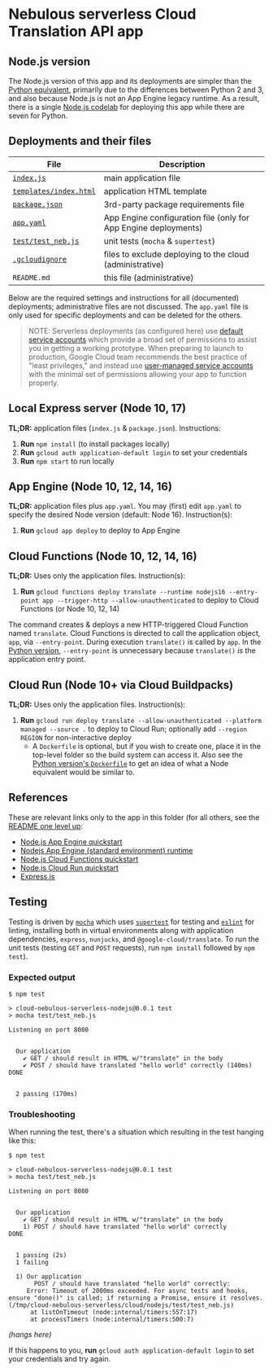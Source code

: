 # Nebulous serverless Cloud Translation API app

## Node.js version

The Node.js version of this app and its deployments are simpler than the [Python equivalent](../python), primarily due to the differences between Python 2 and 3, and also because Node.js is not an App Engine legacy runtime. As a result, there is a single [Node.js codelab](https://codelabs.developers.google.com/codelabs/cloud-nebulous-serverless-nodejs?utm_source=codelabs&utm_medium=et&utm_campaign=CDR_wes_aap-serverless_nebservnodejs_sms_201130&utm_content=-) for deploying this app while there are seven for Python.


## Deployments and their files

File | Description
--- | ---
[`index.js`](index.js) | main application file
[`templates/index.html`](templates/index.html) | application HTML template
[`package.json`](package.json) | 3rd-party package requirements file
[`app.yaml`](app.yaml) | App Engine configuration file (only for App Engine deployments)
[`test/test_neb.js`](test/test_neb.js) |  unit tests (`mocha` &amp; `supertest`)
[`.gcloudignore`](.gcloudignore) | files to exclude deploying to the cloud (administrative)
`README.md` | this file (administrative)

Below are the required settings and instructions for all (documented) deployments; administrative files are not discussed. The `app.yaml` file is only used for specific deployments and can be deleted for the others.

> NOTE: Serverless deployments (as configured here) use [default service accounts](https://cloud.google.com/iam/docs/service-accounts#default) which provide a broad set of permissions to assist you in getting a working prototype. When preparing to launch to production, Google Cloud team recommends the best practice of "least privileges," and instead use [user-managed service accounts](https://cloud.google.com/iam/docs/service-accounts#user-managed) with the minimal set of permissions allowing your app to function properly.


## **Local Express server (Node 10, 17)**

**TL;DR:** application files (`index.js` &amp; `package.json`). Instructions:

1. **Run** `npm install` (to install packages locally)
1. **Run** `gcloud auth application-default login` to set your credentials
1. **Run** `npm start` to run locally


## **App Engine (Node 10, 12, 14, 16)**

**TL;DR:** application files plus `app.yaml`. You may (first) edit `app.yaml` to specify the desired Node version (default: Node 16). Instruction(s):

1. **Run** `gcloud app deploy` to deploy to App Engine


## **Cloud Functions (Node 10, 12, 14, 16)**

**TL;DR:** Uses only the application files. Instruction(s):

1. **Run** `gcloud functions deploy translate --runtime nodejs16 --entry-point app --trigger-http --allow-unauthenticated` to deploy to Cloud Functions (or Node 10, 12, 14)

The command creates &amp; deploys a new HTTP-triggered Cloud Function named `translate`. Cloud Functions is directed to call the application object, `app`, via `--entry-point`. During execution `translate()` is called by `app`. In the [Python version](../python), `--entry-point` is unnecessary because `translate()` *is* the application entry point.


## **Cloud Run (Node 10+ via Cloud Buildpacks)**

**TL;DR:** Uses only the application files. Instruction(s):

1. **Run** `gcloud run deploy translate --allow-unauthenticated --platform managed --source .` to deploy to Cloud Run; optionally add `--region REGION` for non-interactive deploy
    - A `Dockerfile` is optional, but if you wish to create one, place it in the top-level folder so the build system can access it. Also see the [Python version's `Dockerfile`](../python/Dockerfile) to get an idea of what a Node equivalent would be similar to.


## References

These are relevant links only to the app in this folder (for all others, see the [README one level up](../README.md):

- [Node.js App Engine quickstart](https://cloud.google.com/appengine/docs/standard/nodejs/quickstart)
- [Nodejs App Engine (standard environment) runtime](https://cloud.google.com/appengine/docs/standard/nodejs/runtime)
- [Node.js Cloud Functions quickstart](https://cloud.google.com/functions/docs/quickstart-nodejs)
- [Node.js Cloud Run quickstart](https://cloud.google.com/run/docs/quickstarts/build-and-deploy/nodejs)
- [Express.js](https://expressjs.com)


## Testing

Testing is driven by [`mocha`](https://mochajs.org) which uses [`supertest`](https://github.com/visionmedia/supertest) for testing and [`eslint`](https://eslint.org) for linting, installing both in virtual environments along with application dependencies, `express`, `nunjucks`, and `@google-cloud/translate`. To run the unit tests (testing `GET` and `POST` requests), run `npm install` followed by `npm test`).


### Expected output

```
$ npm test

> cloud-nebulous-serverless-nodejs@0.0.1 test
> mocha test/test_neb.js

Listening on port 8080


  Our application
    ✔ GET / should result in HTML w/"translate" in the body
    ✔ POST / should have translated "hello world" correctly (140ms)
DONE


  2 passing (170ms)
```

### Troubleshooting

When running the test, there's a situation which resulting in the test hanging like this:

```
$ npm test

> cloud-nebulous-serverless-nodejs@0.0.1 test
> mocha test/test_neb.js

Listening on port 8080


  Our application
    ✔ GET / should result in HTML w/"translate" in the body
    1) POST / should have translated "hello world" correctly
DONE


  1 passing (2s)
  1 failing

  1) Our application
       POST / should have translated "hello world" correctly:
     Error: Timeout of 2000ms exceeded. For async tests and hooks, ensure "done()" is called; if returning a Promise, ensure it resolves. (/tmp/cloud-nebulous-serverless/cloud/nodejs/test/test_neb.js)
      at listOnTimeout (node:internal/timers:557:17)
      at processTimers (node:internal/timers:500:7)

```
*(hangs here)*

If this happens to you, **run** `gcloud auth application-default login` to set your credentials and try again.
